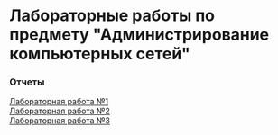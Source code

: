 # Лабораторные работы по предмету "Администрирование компьютерных сетей"

### Отчеты
[Лабораторная работа №1](https://github.com/yg-margo/admin_lab/blob/main/loki-zabbix-grafana/README.md) \
[Лабораторная работа №2](https://github.com/yg-margo/admin_lab/blob/main/ansible%20%2B%20caddy/README.md) \
[Лабораторная работа №3]()

